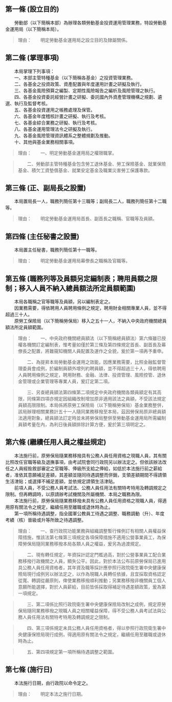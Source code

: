 第一條 (設立目的)
-----------------
　　勞動部（以下簡稱本部）為辦理各類勞動基金投資運用管理業務，特設勞動基金運用局（以下簡稱本局）。  
> 理由：　　明定勞動基金運用局之設立目的及隸屬關係。



第二條 (掌理事項)
-----------------
　　本局掌理下列事項：  
　　一、本部主管特種基金（以下簡稱各基金）之投資管理業務。  
　　二、各基金之投資政策、資產配置與年度運用計畫之研擬及執行。  
　　三、各基金風險預算之編製、定期性風險報告之編析及風險管理之執行。  
　　四、各基金投資委託經營計畫之研擬、委託國內外資產管理機構之規劃、遴選、執行及監督考核。  
　　五、各基金投資運用之帳務處理及保管。  
　　六、各基金年度稽核計畫之研擬、執行及考核。  
　　七、各基金綜合業務之研擬、執行及考核。  
　　八、各基金運用管理法令之研擬及執行。  
　　九、各基金風險管理資訊體系之整體規劃及推動。  
　　十、其他與基金業務相關事項。  
> 理由：　　一、明定勞動基金運用局之權限職掌。

> 　　二、勞動部主管特種基金包含勞工退休基金、勞工保險基金、就業保險基金、積欠工資墊償基金、就業安定基金及職業災害勞工保護專款。



第三條 (正、副局長之設置)
-------------------------
　　本局置局長一人，職務列簡任第十三職等；副局長二人，職務列簡任第十二職等。  
> 理由：　　明定勞動基金運用局首長、副首長之職稱、官職等及員額。



第四條 (主任秘書之設置)
-----------------------
　　本局置主任秘書，職務列簡任第十一職等。  
> 理由：　　明定勞動基金運用局幕僚長之職稱及官職等。



第五條 (職務列等及員額另定編制表；聘用員額之限制；移入人員不納入總員額法所定員額範圍)
-------------------------------------------------------------------------------------
　　本局各職稱之官等職等及員額，另以編制表定之。  
　　因業務需要，得依聘用人員聘用條例之規定，聘用財金相關專業人員，並不得超過三十人。  
　　原勞工保險局（以下簡稱勞保局）移入之五十一人，不納入中央政府機關總員額法所定員額範圍。  
> 理由：　　一、中央政府機關總員額法（以下簡稱總員額法）第六條雖已授權各機關訂定編制表，惟考量如僅於第三條及第四條規定首長、副首長及幕僚長之配置，將難窺知機關人員配置及運作之全貌，爰於第一項再予重申。

> 　　二、為提昇本局勞動基金運用之效能，因應業務需要，比照金融監督管理委員會成例，於編制員額外增列約聘員額，並不得超過三十人，得依聘用人員聘用條例之規定，聘用財務、金融、法律、投資管理、風險控管、退休金管理或企業管理等專業人員，爰訂定第二項。

> 　　三、另查總員額法第四條第二項規定中央政府機關各類員額定有其高限，同條第四項亦規定因組織改制增加原非適用該法之員額，不受該法規定員額高限限制。本局係將原勞工保險局（以下簡稱勞保局）基金業務整併，該局辦理相關業務計五十一人隨同業務移撥至本局，茲因勞保局原非總員額法適用對象，總員額法訂定時並未將勞保局整併至勞動基金運用局所需編制員額考量在內，為利日後員額排除計算方便，爰於第三項明定之。



第六條 (繼續任用人員之權益規定)
-------------------------------
　　本法施行前，原勞保局隨業務移撥具有公務人員任用資格之現職人員，其有關比照改任官職等級及退撫事項，由考試院會同行政院另以辦法定之。但依該辦法改任之人員經銓敘部審定之官職等、俸級所支給之俸給，如低於本法施行前之薪給者，准依其意願補足差額，其差額並隨同待遇調整而併銷，支領差額期間不得請領生活津貼；或選擇不補足差額，並依規定請領生活津貼。  
　　前項人員，不受公務人員考試法、公務人員任用法有關特考特用及轉調規定之限制。但再轉調時，以原請辦考試機關及所屬機關、本局之職務為限。  
　　本法施行前，原勞保局隨業務移撥未具有公務人員任用資格之現職人員，得適用原有關法令之規定，繼續任用至離職或退休時為止。  
　　第一項所稱待遇調整，指全國軍公教員工待遇之調整、職務調動（升）、年度考績（核）晉級或升等所致之待遇調整。  
> 理由：　　一、查行政院功能業務與組織調整暫行條例訂有相關人員權益保障措施，惟該法第七條第三項規定各項保障措施不適用公營事業員工，為保障勞保局隨同業務移撥本局各類人員之權益，爰另為過渡規定。

> 　　二、現有轉任規定，年資採計認定門檻過高，對於公營事業員工配合業務移撥行政機關之人員，顯失公平。因此，對於本法公布前原勞保局已進用具公務人員任用資格者，其年資及職等採計應參照行政院衛生署中央健康保險局現行成例另以辦法定之，以作為現職人員轉任依據，且宜採取資格認定從寬、轉調從嚴原則，俾使業務移撥順利推動；另業務移撥非機關員工個人意願所能選擇，對於人員薪給，目前皆係採取得補足待遇差額政策，爰為第一項規定。

> 　　三、第二項係比照行政院衛生署中央健康保險局改制之成例，規定原勞保局隨同業務移撥之現職人員之相關權益保障，得不受公務人員考試法與公務人員任用法有關特考特用及轉調規定之限制。

> 　　四、第三項係規定未具公務人員任用資格者，得以參照行政院衛生署中央健康保險局現行成例，得適用原有關法令之規定，繼續任用至離職或退休時為止。

> 　　五、第四項規定第一項所稱待遇調整之範圍。



第七條 (施行日)
---------------
　　本法施行日期，由行政院以命令定之。  
> 理由：　　明定本法之施行日期。